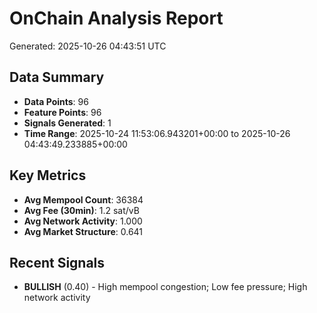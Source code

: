 # OnChain Analysis Report
Generated: 2025-10-26 04:43:51 UTC

## Data Summary
- **Data Points**: 96
- **Feature Points**: 96
- **Signals Generated**: 1
- **Time Range**: 2025-10-24 11:53:06.943201+00:00 to 2025-10-26 04:43:49.233885+00:00

## Key Metrics
- **Avg Mempool Count**: 36384
- **Avg Fee (30min)**: 1.2 sat/vB
- **Avg Network Activity**: 1.000
- **Avg Market Structure**: 0.641

## Recent Signals
- **BULLISH** (0.40) - High mempool congestion; Low fee pressure; High network activity
